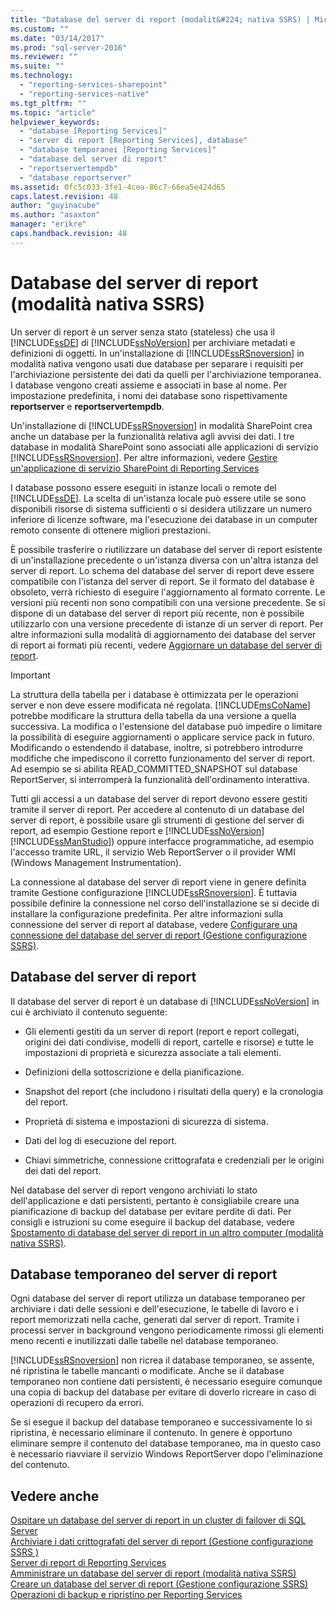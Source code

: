 ```yaml
---
title: "Database del server di report (modalit&#224; nativa SSRS) | Microsoft Docs"
ms.custom: ""
ms.date: "03/14/2017"
ms.prod: "sql-server-2016"
ms.reviewer: ""
ms.suite: ""
ms.technology: 
  - "reporting-services-sharepoint"
  - "reporting-services-native"
ms.tgt_pltfrm: ""
ms.topic: "article"
helpviewer_keywords: 
  - "database [Reporting Services]"
  - "server di report [Reporting Services], database"
  - "database temporanei [Reporting Services]"
  - "database del server di report"
  - "reportservertempdb"
  - "database reportserver"
ms.assetid: 0fc5c033-3fe1-4cea-86c7-66ea5e424d65
caps.latest.revision: 48
author: "guyinacube"
ms.author: "asaxton"
manager: "erikre"
caps.handback.revision: 48
---
```

# Database del server di report (modalit&#224; nativa SSRS)
  Un server di report è un server senza stato (stateless) che usa il [!INCLUDE[ssDE](../../includes/ssde-md.md)] di [!INCLUDE[ssNoVersion](../../includes/ssnoversion-md.md)] per archiviare metadati e definizioni di oggetti. In un'installazione di [!INCLUDE[ssRSnoversion](../../includes/ssrsnoversion-md.md)] in modalità nativa vengono usati due database per separare i requisiti per l'archiviazione persistente dei dati da quelli per l'archiviazione temporanea. I database vengono creati assieme e associati in base al nome. Per impostazione predefinita, i nomi dei database sono rispettivamente **reportserver** e **reportservertempdb**.  
  
 Un'installazione di [!INCLUDE[ssRSnoversion](../../includes/ssrsnoversion-md.md)] in modalità SharePoint crea anche un database per la funzionalità relativa agli avvisi dei dati. I tre database in modalità SharePoint sono associati alle applicazioni di servizio [!INCLUDE[ssRSnoversion](../../includes/ssrsnoversion-md.md)]. Per altre informazioni, vedere [Gestire un'applicazione di servizio SharePoint di Reporting Services](../../reporting-services/report-server-sharepoint/manage-a-reporting-services-sharepoint-service-application.md)  
  
 I database possono essere eseguiti in istanze locali o remote del [!INCLUDE[ssDE](../../includes/ssde-md.md)]. La scelta di un'istanza locale può essere utile se sono disponibili risorse di sistema sufficienti o si desidera utilizzare un numero inferiore di licenze software, ma l'esecuzione dei database in un computer remoto consente di ottenere migliori prestazioni.  
  
 È possibile trasferire o riutilizzare un database del server di report esistente di un'installazione precedente o un'istanza diversa con un'altra istanza del server di report. Lo schema del database del server di report deve essere compatibile con l'istanza del server di report. Se il formato del database è obsoleto, verrà richiesto di eseguire l'aggiornamento al formato corrente. Le versioni più recenti non sono compatibili con una versione precedente. Se si dispone di un database del server di report più recente, non è possibile utilizzarlo con una versione precedente di istanze di un server di report. Per altre informazioni sulla modalità di aggiornamento dei database del server di report ai formati più recenti, vedere [Aggiornare un database del server di report](../../reporting-services/install-windows/upgrade-a-report-server-database.md).  
  
> [!IMPORTANT]  
>  La struttura della tabella per i database è ottimizzata per le operazioni server e non deve essere modificata né regolata. [!INCLUDE[msCoName](../../includes/msconame-md.md)] potrebbe modificare la struttura della tabella da una versione a quella successiva. La modifica o l'estensione del database può impedire o limitare la possibilità di eseguire aggiornamenti o applicare service pack in futuro. Modificando o estendendo il database, inoltre, si potrebbero introdurre modifiche che impediscono il corretto funzionamento del server di report. Ad esempio se si abilita READ_COMMITTED_SNAPSHOT sul database ReportServer, si interromperà la funzionalità dell'ordinamento interattiva.  
  
 Tutti gli accessi a un database del server di report devono essere gestiti tramite il server di report. Per accedere al contenuto di un database del server di report, è possibile usare gli strumenti di gestione del server di report, ad esempio Gestione report e [!INCLUDE[ssNoVersion](../../includes/ssnoversion-md.md)] [!INCLUDE[ssManStudio](../../includes/ssmanstudio-md.md)]) oppure interfacce programmatiche, ad esempio l'accesso tramite URL, il servizio Web ReportServer o il provider WMI (Windows Management Instrumentation).  
  
 La connessione al database del server di report viene in genere definita tramite Gestione configurazione [!INCLUDE[ssRSnoversion](../../includes/ssrsnoversion-md.md)]. È tuttavia possibile definire la connessione nel corso dell'installazione se si decide di installare la configurazione predefinita. Per altre informazioni sulla connessione del server di report al database, vedere [Configurare una connessione del database del server di report &#40;Gestione configurazione SSRS&#41;](../../reporting-services/install-windows/configure-a-report-server-database-connection-ssrs-configuration-manager.md).  
  
## Database del server di report  
 Il database del server di report è un database di [!INCLUDE[ssNoVersion](../../includes/ssnoversion-md.md)] in cui è archiviato il contenuto seguente:  
  
-   Gli elementi gestiti da un server di report (report e report collegati, origini dei dati condivise, modelli di report, cartelle e risorse) e tutte le impostazioni di proprietà e sicurezza associate a tali elementi.  
  
-   Definizioni della sottoscrizione e della pianificazione.  
  
-   Snapshot del report (che includono i risultati della query) e la cronologia del report.  
  
-   Proprietà di sistema e impostazioni di sicurezza di sistema.  
  
-   Dati del log di esecuzione del report.  
  
-   Chiavi simmetriche, connessione crittografata e credenziali per le origini dei dati del report.  
  
 Nel database del server di report vengono archiviati lo stato dell'applicazione e dati persistenti, pertanto è consigliabile creare una pianificazione di backup del database per evitare perdite di dati. Per consigli e istruzioni su come eseguire il backup del database, vedere [Spostamento di database del server di report in un altro computer &#40;modalità nativa SSRS&#41;](../../reporting-services/report-server/moving-the-report-server-databases-to-another-computer-ssrs-native-mode.md).  
  
## Database temporaneo del server di report  
 Ogni database del server di report utilizza un database temporaneo per archiviare i dati delle sessioni e dell'esecuzione, le tabelle di lavoro e i report memorizzati nella cache, generati dal server di report. Tramite i processi server in background vengono periodicamente rimossi gli elementi meno recenti e inutilizzati dalle tabelle nel database temporaneo.  
  
 [!INCLUDE[ssRSnoversion](../../includes/ssrsnoversion-md.md)] non ricrea il database temporaneo, se assente, né ripristina le tabelle mancanti o modificate. Anche se il database temporaneo non contiene dati persistenti, è necessario eseguire comunque una copia di backup del database per evitare di doverlo ricreare in caso di operazioni di recupero da errori.  
  
 Se si esegue il backup del database temporaneo e successivamente lo si ripristina, è necessario eliminare il contenuto. In genere è opportuno eliminare sempre il contenuto del database temporaneo, ma in questo caso è necessario riavviare il servizio Windows ReportServer dopo l'eliminazione del contenuto.  
  
## Vedere anche  
 [Ospitare un database del server di report in un cluster di failover di SQL Server](../../reporting-services/install-windows/host-a-report-server-database-in-a-sql-server-failover-cluster.md)   
 [Archiviare i dati crittografati del server di report &#40;Gestione configurazione SSRS &#41;](../../reporting-services/install-windows/store-encrypted-report-server-data-ssrs-configuration-manager.md)   
 [Server di report di Reporting Services](../../reporting-services/report-server-sharepoint/server-di-report-di-reporting-services.md)   
 [Amministrare un database del server di report &#40;modalità nativa SSRS&#41;](../../reporting-services/report-server/administer-a-report-server-database-ssrs-native-mode.md)   
 [Creare un database del server di report &#40;Gestione configurazione SSRS&#41;](../../reporting-services/install-windows/create-a-report-server-database-ssrs-configuration-manager.md)   
 [Operazioni di backup e ripristino per Reporting Services](../../reporting-services/install-windows/backup-and-restore-operations-for-reporting-services.md)  
  
  